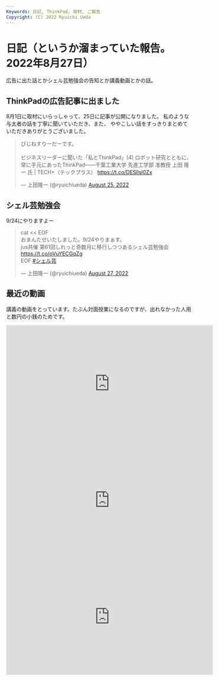 ```yaml
---
Keywords: 日記, ThinkPad, 取材, ご報告
Copyright: (C) 2022 Ryuichi Ueda
---
```


# 日記（というか溜まっていた報告。2022年8月27日）

広告に出た話とかシェル芸勉強会の告知とか講義動画とかの話。

## ThinkPadの広告記事に出ました

8月1日に取材にいらっしゃって、25日に記事が公開になりました。
私のような与太者の話を丁寧に聞いていただき、また、
ややこしい話をすっきりまとめていただきありがとうございました。

<blockquote class="twitter-tweet" data-partner="tweetdeck"><p lang="ja" dir="ltr">びじねすりーだーです。<br><br>ビジネスリーダーに聞いた「私とThinkPad」(4) ロボット研究とともに、常に手元にあったThinkPad――千葉工業大学 先進工学部 准教授 上田 隆一 氏 | TECH+（テックプラス） <a href="https://t.co/DESllsI0Zx">https://t.co/DESllsI0Zx</a></p>&mdash; 上田隆一 (@ryuichiueda) <a href="https://twitter.com/ryuichiueda/status/1562622118570823681?ref_src=twsrc%5Etfw">August 25, 2022</a></blockquote>
<script async src="https://platform.twitter.com/widgets.js" charset="utf-8"></script>

## シェル芸勉強会

9/24にやりますよー

<blockquote class="twitter-tweet" data-partner="tweetdeck"><p lang="ja" dir="ltr">cat &lt;&lt; EOF<br>おまんたせいたしました。9/24やりまぁす。<br>jus共催 第61回しれっと奇数月に移行しつつあるシェル芸勉強会 <a href="https://t.co/oVuYECGqZg">https://t.co/oVuYECGqZg</a> <br>EOF  <a href="https://twitter.com/hashtag/%E3%82%B7%E3%82%A7%E3%83%AB%E8%8A%B8?src=hash&amp;ref_src=twsrc%5Etfw">#シェル芸</a></p>&mdash; 上田隆一 (@ryuichiueda) <a href="https://twitter.com/ryuichiueda/status/1563317688151130113?ref_src=twsrc%5Etfw">August 27, 2022</a></blockquote>
<script async src="https://platform.twitter.com/widgets.js" charset="utf-8"></script>


## 最近の動画

講義の動画をとっています。たぶん対面授業になるのですが、出れなかった人用と数円の小銭のためです。

<iframe width="560" height="315" src="https://www.youtube.com/embed/9HPLMhKvecY" title="YouTube video player" frameborder="0" allow="accelerometer; autoplay; clipboard-write; encrypted-media; gyroscope; picture-in-picture" allowfullscreen></iframe>

<iframe width="560" height="315" src="https://www.youtube.com/embed/E6Ch8OIVeRY" title="YouTube video player" frameborder="0" allow="accelerometer; autoplay; clipboard-write; encrypted-media; gyroscope; picture-in-picture" allowfullscreen></iframe>

<iframe width="560" height="315" src="https://www.youtube.com/embed/mBhtD08f5KY" title="YouTube video player" frameborder="0" allow="accelerometer; autoplay; clipboard-write; encrypted-media; gyroscope; picture-in-picture" allowfullscreen></iframe>
